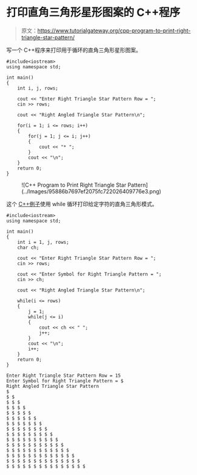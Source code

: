 # 打印直角三角形星形图案的 C++程序

> 原文：<https://www.tutorialgateway.org/cpp-program-to-print-right-triangle-star-pattern/>

写一个 C++程序来打印用于循环的直角三角形星形图案。

```
#include<iostream>
using namespace std;

int main()
{
	int i, j, rows;

    cout << "Enter Right Triangle Star Pattern Row = ";
    cin >> rows;

    cout << "Right Angled Triangle Star Pattern\n"; 

    for(i = 1; i <= rows; i++)
    {
    	for(j = 1; j <= i; j++)
		{
            cout << "* ";
        }
        cout << "\n";
    }		
 	return 0;
}
```

<figure class="wp-block-image size-large">![C++ Program to Print Right Triangle Star Pattern](../Images/95886b7697ef2075fc722026409776e3.png)</figure>

这个 [C++例子](https://www.tutorialgateway.org/cpp-programs/)使用 while 循环打印给定字符的直角三角形模式。

```
#include<iostream>
using namespace std;

int main()
{
	int i = 1, j, rows;
    char ch;

    cout << "Enter Right Triangle Star Pattern Row = ";
    cin >> rows;

    cout << "Enter Symbol for Right Triangle Pattern = ";
    cin >> ch;

    cout << "Right Angled Triangle Star Pattern\n"; 

    while(i <= rows)
    {
        j = 1;
    	while(j <= i)
		{
            cout << ch << " ";
            j++;
        }
        cout << "\n";
        i++;
    }		
 	return 0;
}
```

```
Enter Right Triangle Star Pattern Row = 15
Enter Symbol for Right Triangle Pattern = $
Right Angled Triangle Star Pattern
$ 
$ $ 
$ $ $ 
$ $ $ $ 
$ $ $ $ $ 
$ $ $ $ $ $ 
$ $ $ $ $ $ $ 
$ $ $ $ $ $ $ $ 
$ $ $ $ $ $ $ $ $ 
$ $ $ $ $ $ $ $ $ $ 
$ $ $ $ $ $ $ $ $ $ $ 
$ $ $ $ $ $ $ $ $ $ $ $ 
$ $ $ $ $ $ $ $ $ $ $ $ $ 
$ $ $ $ $ $ $ $ $ $ $ $ $ $ 
$ $ $ $ $ $ $ $ $ $ $ $ $ $ $
```